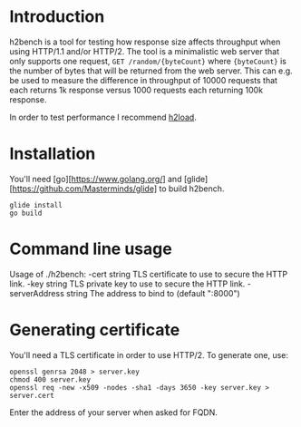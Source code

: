 Introduction
==========
h2bench is a tool for testing how response size affects throughput when using HTTP/1.1 and/or HTTP/2. The tool is a minimalistic web server that only supports one request, `GET /random/{byteCount}` where `{byteCount}` is the number of bytes that will be returned from the web server. This can e.g. be used to measure the difference in throughput of 10000 requests that each returns 1k response versus 1000 requests each returning 100k response.

In order to test performance I recommend [h2load](https://nghttp2.org/documentation/h2load-howto.html).

Installation
============
You'll need [go][https://www.golang.org/] and [glide][https://github.com/Masterminds/glide] to build h2bench.
```
glide install
go build
```

Command line usage
==================
Usage of ./h2bench:
  -cert string
    	TLS certificate to use to secure the HTTP link.
  -key string
    	TLS private key to use to secure the HTTP link.
  -serverAddress string
    	The address to bind to (default ":8000")

Generating certificate
==================
You'll need a TLS certificate in order to use HTTP/2. To generate one, use:
```
openssl genrsa 2048 > server.key
chmod 400 server.key
openssl req -new -x509 -nodes -sha1 -days 3650 -key server.key > server.cert
```

Enter the address of your server when asked for FQDN.
